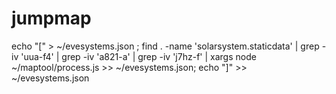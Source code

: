 # jumpmap

echo "[" > ~/evesystems.json ; find . -name 'solarsystem.staticdata' | grep -iv 'uua-f4' | grep -iv 'a821-a' | grep -iv 'j7hz-f' | xargs node ~/maptool/process.js >> ~/evesystems.json; echo "]" >> ~/evesystems.json